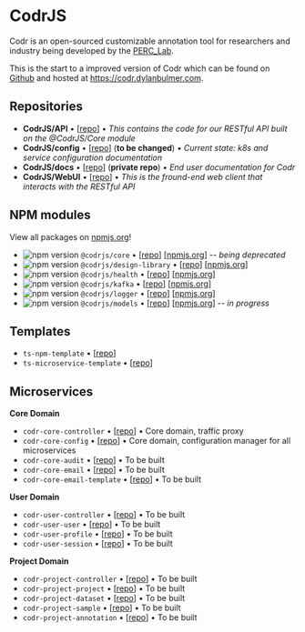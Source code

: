 # CodrJS

Codr is an open-sourced customizable annotation tool for researchers and industry being developed by the [PERC_Lab](https://github.com/PERC-Lab).

This is the start to a improved version of Codr which can be found on [Github](https://github.com/PERC-Lab/Codr) and hosted at https://codr.dylanbulmer.com.

## Repositories

- **CodrJS/API** • [[repo](https://github.com/CodrJS/API)] • _This contains the code for our RESTful API built on the @CodrJS/Core module_
- **CodrJS/config** • [[repo](https://github.com/CodrJS/config)] (**to be changed**) • _Current state: k8s and service configuration documentation_
- **CodrJS/docs** • [[repo](https://github.com/CodrJS/docs)] (**private repo**) • _End user documentation for Codr_
- **CodrJS/WebUI** • [[repo](https://github.com/CodrJS/WebUI)] • _This is the fround-end web client that interacts with the RESTful API_

## NPM modules
View all packages on [npmjs.org](https://www.npmjs.com/org/codrjs)!

- ![npm version](https://img.shields.io/npm/v/@codrjs/core) `@codrjs/core` • [[repo](https://github.com/CodrJS/core)] [[npmjs.org](https://www.npmjs.com/package/@codrjs/core)] -- *being deprecated*
- ![npm version](https://img.shields.io/npm/v/@codrjs/design-library) `@codrjs/design-library` • [[repo](https://github.com/CodrJS/design-library)] [[npmjs.org](https://www.npmjs.com/package/@codrjs/design-library)]
- ![npm version](https://img.shields.io/npm/v/@codrjs/health) `@codrjs/health` • [[repo](https://github.com/CodrJS/health)] [[npmjs.org](https://www.npmjs.com/package/@codrjs/health)]
- ![npm version](https://img.shields.io/npm/v/@codrjs/kafka) `@codrjs/kafka` • [[repo](https://github.com/CodrJS/kafka)] [[npmjs.org](https://www.npmjs.com/package/@codrjs/kafka)]
- ![npm version](https://img.shields.io/npm/v/@codrjs/logger) `@codrjs/logger` • [[repo](https://github.com/CodrJS/logger)] [[npmjs.org](https://www.npmjs.com/package/@codrjs/logger)]
- ![npm version](https://img.shields.io/npm/v/@codrjs/models) `@codrjs/models` • [[repo](https://github.com/CodrJS/models)] [[npmjs.org](https://www.npmjs.com/package/@codrjs/models)] -- *in progress*

## Templates

- `ts-npm-template` • [[repo](https://github.com/CodrJS/ts-npm-template)]
- `ts-microservice-template` • [[repo](https://github.com/CodrJS/ts-microservice-template)]

## Microservices

**Core Domain**
- `codr-core-controller` • [[repo](https://github.com/CodrJS/codr-core-controller)] • Core domain, traffic proxy
- `codr-core-config` • [[repo](https://github.com/CodrJS/codr-core-config)] • Core domain, configuration manager for all microservices
- `codr-core-audit` • [[repo](https://github.com/CodrJS/codr-core-audit)] • To be built
- `codr-core-email` • [[repo](https://github.com/CodrJS/codr-core-email)] • To be built
- `codr-core-email-template` • [[repo](https://github.com/CodrJS/codr-core-email)] • To be built

**User Domain**
- `codr-user-controller` • [[repo](https://github.com/CodrJS/codr-user-controller)] • To be built
- `codr-user-user` • [[repo](https://github.com/CodrJS/codr-user-config)] • To be built
- `codr-user-profile` • [[repo](https://github.com/CodrJS/codr-user-profile)] • To be built
- `codr-user-session` • [[repo](https://github.com/CodrJS/codr-user-session)] • To be built

**Project Domain**
- `codr-project-controller` • [[repo](https://github.com/CodrJS/codr-project-controller)] • To be built
- `codr-project-project` • [[repo](https://github.com/CodrJS/codr-project-project)] • To be built
- `codr-project-dataset` • [[repo](https://github.com/CodrJS/codr-project-dataset)] • To be built
- `codr-project-sample` • [[repo](https://github.com/CodrJS/codr-project-sample)] • To be built
- `codr-project-annotation` • [[repo](https://github.com/CodrJS/codr-project-annotation)] • To be built
